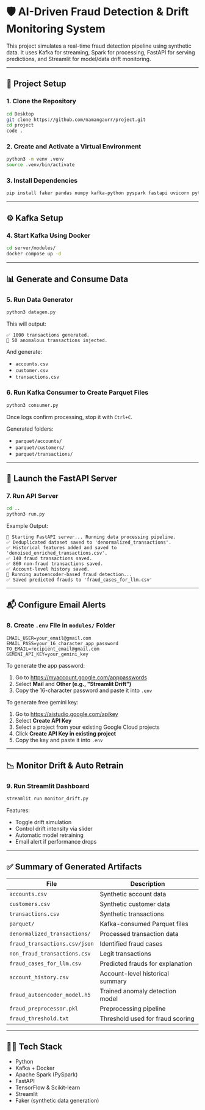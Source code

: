 # 🛡️ AI-Driven Fraud Detection & Drift Monitoring System

This project simulates a real-time fraud detection pipeline using synthetic data. It uses Kafka for streaming, Spark for processing, FastAPI for serving predictions, and Streamlit for model/data drift monitoring.

---

## 📁 Project Setup

### 1. Clone the Repository

```bash
cd Desktop
git clone https://github.com/namangaurr/project.git
cd project
code .
```

### 2. Create and Activate a Virtual Environment

```bash
python3 -m venv .venv
source .venv/bin/activate
```

### 3. Install Dependencies

```bash
pip install faker pandas numpy kafka-python pyspark fastapi uvicorn python-dotenv polars scikit-learn matplotlib joblib tensorflow pydantic streamlit google-generativeai
```

---

## ⚙️ Kafka Setup

### 4. Start Kafka Using Docker

```bash
cd server/modules/
docker compose up -d
```

---

## 📊 Generate and Consume Data

### 5. Run Data Generator

```bash
python3 datagen.py
```

This will output:

```
✅ 1000 transactions generated.
🚨 50 anomalous transactions injected.
```

And generate:

- `accounts.csv`
- `customer.csv`
- `transactions.csv`

### 6. Run Kafka Consumer to Create Parquet Files

```bash
python3 consumer.py
```

Once logs confirm processing, stop it with `Ctrl+C`.

Generated folders:

- `parquet/accounts/`
- `parquet/customers/`
- `parquet/transactions/`

---

## 🚀 Launch the FastAPI Server

### 7. Run API Server

```bash
cd ..
python3 run.py
```

Example Output:

```
🚀 Starting FastAPI server... Running data processing pipeline.
✅ Deduplicated dataset saved to 'denormalized_transactions'.
✅ Historical features added and saved to 'denoised_enriched_transactions.csv'.
✅ 140 fraud transactions saved.
✅ 860 non-fraud transactions saved.
✅ Account-level history saved.
🤖 Running autoencoder-based fraud detection...
✅ Saved predicted frauds to 'fraud_cases_for_llm.csv'
```

---

## 📬 Configure Email Alerts

### 8. Create `.env` File in `modules/` Folder

```env
EMAIL_USER=your_email@gmail.com
EMAIL_PASS=your_16_character_app_password
TO_EMAIL=recipient_email@gmail.com
GEMINI_API_KEY=your_gemini_key
```

To generate the app password:

1. Go to https://myaccount.google.com/apppasswords  
2. Select **Mail** and **Other (e.g., "Streamlit Drift")**  
3. Copy the 16-character password and paste it into `.env`

To generate free gemini key:

1. Go to https://aistudio.google.com/apikey
2. Select **Create API Key**
3. Select a project from your existing Google Cloud projects 
4. Click **Create API Key in existing project**
5. Copy the key and paste it into `.env`

---

## 📉 Monitor Drift & Auto Retrain

### 9. Run Streamlit Dashboard

```bash
streamlit run monitor_drift.py
```

Features:

- Toggle drift simulation
- Control drift intensity via slider
- Automatic model retraining
- Email alert if performance drops

---

## ✅ Summary of Generated Artifacts

| File                          | Description                            |
|-------------------------------|----------------------------------------|
| `accounts.csv`                | Synthetic account data                 |
| `customers.csv`               | Synthetic customer data                |
| `transactions.csv`            | Synthetic transactions                 |
| `parquet/`                    | Kafka-consumed Parquet files           |
| `denormalized_transactions/` | Processed transaction data             |
| `fraud_transactions.csv/json`| Identified fraud cases                 |
| `non_fraud_transactions.csv` | Legit transactions                     |
| `fraud_cases_for_llm.csv`    | Predicted frauds for explanation       |
| `account_history.csv`        | Account-level historical summary       |
| `fraud_autoencoder_model.h5` | Trained anomaly detection model        |
| `fraud_preprocessor.pkl`     | Preprocessing pipeline                 |
| `fraud_threshold.txt`        | Threshold used for fraud scoring       |

---

## 👨‍💻 Tech Stack

- Python
- Kafka + Docker
- Apache Spark (PySpark)
- FastAPI
- TensorFlow & Scikit-learn
- Streamlit
- Faker (synthetic data generation)
